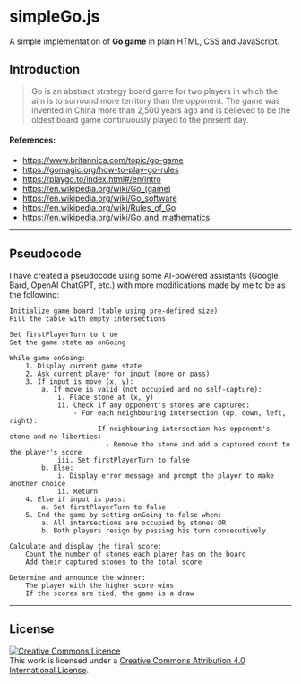 # simpleGo.js

A simple implementation of **Go game** in plain HTML, CSS and JavaScript.

## Introduction

> Go is an abstract strategy board game for two players in which the aim is to surround more territory than the opponent. The game was invented in China more than 2,500 years ago and is believed to be the oldest board game continuously played to the present day.

#### References:

- <https://www.britannica.com/topic/go-game>
- <https://gomagic.org/how-to-play-go-rules>
- <https://playgo.to/index.html#/en/intro>
- <https://en.wikipedia.org/wiki/Go_(game)>
- <https://en.wikipedia.org/wiki/Go_software>
- <https://en.wikipedia.org/wiki/Rules_of_Go>
- <https://en.wikipedia.org/wiki/Go_and_mathematics>

---

## Pseudocode

I have created a pseudocode using some AI-powered assistants (Google Bard, OpenAI ChatGPT, etc.) with more modifications made by me to be as the following:

```
Initialize game board (table using pre-defined size)
Fill the table with empty intersections

Set firstPlayerTurn to true
Set the game state as onGoing

While game onGoing:
	1. Display current game state
	2. Ask current player for input (move or pass)
	3. If input is move (x, y):
		a. If move is valid (not occupied and no self-capture):
			i. Place stone at (x, y)
			ii. Check if any opponent's stones are captured:
				- For each neighbouring intersection (up, down, left, right):
					- If neighbouring intersection has opponent's stone and no liberties:
						- Remove the stone and add a captured count to the player's score
			iii. Set firstPlayerTurn to false
		b. Else:
			i. Display error message and prompt the player to make another choice
			ii. Return
	4. Else if input is pass:
		a. Set firstPlayerTurn to false
	5. End the game by setting onGoing to false when:
		a. All intersections are occupied by stones OR
		b. Both players resign by passing his turn consecutively

Calculate and display the final score:
	Count the number of stones each player has on the board
	Add their captured stones to the total score

Determine and announce the winner:
	The player with the higher score wins
	If the scores are tied, the game is a draw
```

---

## License

[![Creative Commons Licence](https://i.creativecommons.org/l/by/4.0/80x15.png)](http://creativecommons.org/licenses/by/4.0/)  
This work is licensed under a [Creative Commons Attribution 4.0 International License](http://creativecommons.org/licenses/by/4.0/).

